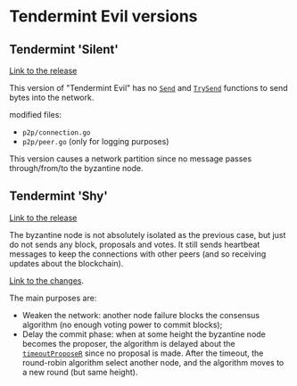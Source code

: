 # Tendermint Evil versions

## Tendermint 'Silent'

[Link to the release](https://github.com/MarcoFavorito/tendermint/releases/tag/v0.12.1.1)

This version of "Tendermint Evil" has no [`Send`](https://github.com/MarcoFavorito/tendermint/blob/b5f130ccab1260f6291466ed639651f8747f87e7/p2p/connection.go#L222) and [`TrySend`](https://github.com/MarcoFavorito/tendermint/blob/b5f130ccab1260f6291466ed639651f8747f87e7/p2p/connection.go#L255) functions to send bytes into the network.

modified files:
- `p2p/connection.go`
- `p2p/peer.go` (only for logging purposes)

This version causes a network partition since no message passes through/from/to the byzantine node.

## Tendermint 'Shy'


[Link to the release](https://github.com/MarcoFavorito/tendermint/releases/tag/v0.12.1.2)

The byzantine node is not absolutely isolated as the previous case, but just do not sends any block, proposals and votes. It still sends heartbeat messages to keep the connections with other peers (and so receiving updates about the blockchain).

[Link to the changes](https://github.com/MarcoFavorito/tendermint/commit/3aca496199870fe65b28605eff54d3073c4c1d96).

The main purposes are:
- Weaken the network: another node failure blocks the consensus algorithm (no enough voting power to commit blocks);
- Delay the commit phase: when at some height the byzantine node becomes the proposer, the algorithm is delayed about the [`timeoutProposeR`](https://tendermint.readthedocs.io/en/master/specification/byzantine-consensus-algorithm.html#propose-step-height-h-round-r) since no proposal is made. After the timeout, the round-robin algorithm select another node, and the algorithm moves to a new round (but same height).
  